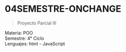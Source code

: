 # 04SEMESTRE-ONCHANGE
>Proyecto Parcial III

Materia: POO <br>
Semestre: 4° Ciclo <br>
Lenguajes: html - JavaScript

